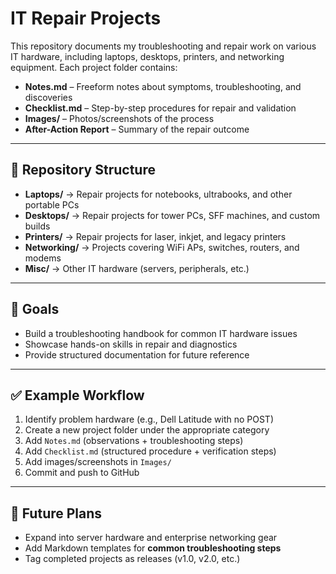 # IT Repair Projects

This repository documents my troubleshooting and repair work on various IT hardware, including laptops, desktops, printers, and networking equipment. Each project folder contains:

- **Notes.md** – Freeform notes about symptoms, troubleshooting, and discoveries
- **Checklist.md** – Step-by-step procedures for repair and validation
- **Images/** – Photos/screenshots of the process
- **After-Action Report** – Summary of the repair outcome

---

## 📂 Repository Structure

- **Laptops/** → Repair projects for notebooks, ultrabooks, and other portable PCs  
- **Desktops/** → Repair projects for tower PCs, SFF machines, and custom builds  
- **Printers/** → Repair projects for laser, inkjet, and legacy printers  
- **Networking/** → Projects covering WiFi APs, switches, routers, and modems  
- **Misc/** → Other IT hardware (servers, peripherals, etc.)

---

## 🚀 Goals
- Build a troubleshooting handbook for common IT hardware issues
- Showcase hands-on skills in repair and diagnostics
- Provide structured documentation for future reference

---

## ✅ Example Workflow
1. Identify problem hardware (e.g., Dell Latitude with no POST)  
2. Create a new project folder under the appropriate category  
3. Add `Notes.md` (observations + troubleshooting steps)  
4. Add `Checklist.md` (structured procedure + verification steps)  
5. Add images/screenshots in `Images/`  
6. Commit and push to GitHub  

---

## 🔮 Future Plans
- Expand into server hardware and enterprise networking gear  
- Add Markdown templates for **common troubleshooting steps**  
- Tag completed projects as releases (v1.0, v2.0, etc.)  


